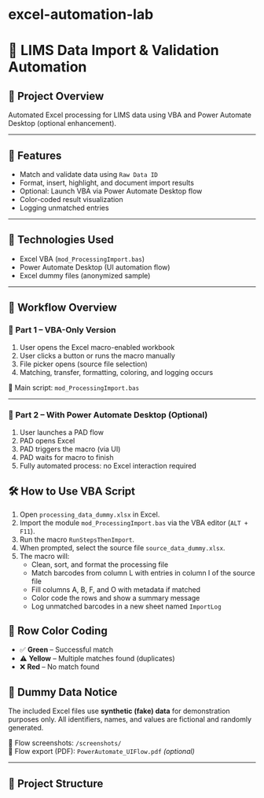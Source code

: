 # excel-automation-lab
# 🧬 LIMS Data Import & Validation Automation

## 🧭 Project Overview
Automated Excel processing for LIMS data using VBA and Power Automate Desktop (optional enhancement).

---

## 📌 Features
- Match and validate data using `Raw Data ID`
- Format, insert, highlight, and document import results
- Optional: Launch VBA via Power Automate Desktop flow
- Color-coded result visualization
- Logging unmatched entries

---

## 🧰 Technologies Used
- Excel VBA (`mod_ProcessingImport.bas`)
- Power Automate Desktop (UI automation flow)
- Excel dummy files (anonymized sample)

---

## 🧠 Workflow Overview

### 🔸 Part 1 – VBA-Only Version

1. User opens the Excel macro-enabled workbook
2. User clicks a button or runs the macro manually
3. File picker opens (source file selection)
4. Matching, transfer, formatting, coloring, and logging occurs

📁 Main script: `mod_ProcessingImport.bas`

---

### 🔸 Part 2 – With Power Automate Desktop (Optional)

1. User launches a PAD flow
2. PAD opens Excel
3. PAD triggers the macro (via UI)
4. PAD waits for macro to finish
5. Fully automated process: no Excel interaction required

## 🛠️ How to Use VBA Script

1. Open `processing_data_dummy.xlsx` in Excel.
2. Import the module `mod_ProcessingImport.bas` via the VBA editor (`ALT + F11`).
3. Run the macro `RunStepsThenImport`.
4. When prompted, select the source file `source_data_dummy.xlsx`.
5. The macro will:
   - Clean, sort, and format the processing file
   - Match barcodes from column L with entries in column I of the source file
   - Fill columns A, B, F, and O with metadata if matched
   - Color code the rows and show a summary message
   - Log unmatched barcodes in a new sheet named `ImportLog`
  
## 🎨 Row Color Coding

- ✅ **Green** – Successful match
- ⚠️ **Yellow** – Multiple matches found (duplicates)
- ❌ **Red** – No match found

## 🧪 Dummy Data Notice

The included Excel files use **synthetic (fake) data** for demonstration purposes only. All identifiers, names, and values are fictional and randomly generated.
  
📁 Flow screenshots: `/screenshots/`  
📁 Flow export (PDF): `PowerAutomate_UIFlow.pdf` *(optional)*

---

## 📂 Project Structure


